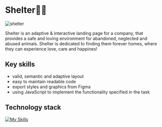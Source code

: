 # Shelter🐶🐱
![shelter](https://github.com/midicable/shelter/assets/104969521/ee2a8b04-9134-419c-a468-1512df78c52b)

Shelter is an adaptive & interactive landing page for a company, that provides a safe and loving environment for abandoned, neglected and abused animals. Shelter is dedicated to finding them forever homes, where they can experience love, care and happines!


## Key skills
- valid, semantic and adaptive layout
- easy to maintain readable code
- export styles and graphics from Figma
- using JavaScript to implement the functionality specified in the task

## Technology stack
[![My Skills](https://skillicons.dev/icons?i=html,css,javascript,figma,vscode&perline=5)](https://skillicons.dev)
